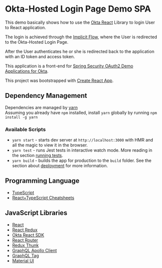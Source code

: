 # Okta-Hosted Login Page Demo SPA

This demo basically shows how to use the [Okta React](https://github.com/okta/okta-oidc-js/tree/master/packages/okta-react) Library to login User to React application. 

The login is achieved through the [Implicit Flow](https://developer.okta.com/docs/guides/implement-implicit/overview/), where the User is redirected to the Okta-Hosted Login Page. 

After the User authenticates he or she is redirected back to the application with an ID token and access token.

This application is a front-end for [Spring Security OAuth2 Demo Applications for Okta](https://github.com/gennadyyonov/hello-okta).

This project was bootstrapped with [Create React App](https://github.com/facebook/create-react-app).

## Dependency Management

Dependencies are managed by [yarn](https://yarnpkg.com/en/)  
Assuming you already have `npm` installed, install `yarn` globally by running `npm install -g yarn`  

### Available Scripts

* `yarn start` - starts dev server at `http://localhost:3000` with HMR and all the magic to view it in the browser. 
* `yarn test` - runs Jest tests in interactive watch mode. More reading in the section [running tests](https://facebook.github.io/create-react-app/docs/running-tests).
* `yarn build` - builds the app for production to the `build` folder. See the section about [deployment](https://facebook.github.io/create-react-app/docs/deployment) for more information.

## Programming Language

* [TypeScript](https://www.typescriptlang.org/)
* [React+TypeScript Cheatsheets](https://github.com/typescript-cheatsheets/react-typescript-cheatsheet)

## JavaScript Libraries

* [React](https://reactjs.org/)
* [React Redux](https://react-redux.js.org/)
* [Okta React SDK](https://github.com/okta/okta-oidc-js/tree/master/packages/okta-react)
* [React Router](https://reacttraining.com/react-router)
* [Redux Thunk](https://github.com/reduxjs/redux-thunk)
* [GraphQL Apollo Client](https://www.apollographql.com/docs/react/)
* [GraphQL Tag](https://github.com/apollographql/graphql-tag)
* [Material UI](https://material-ui.com/)
